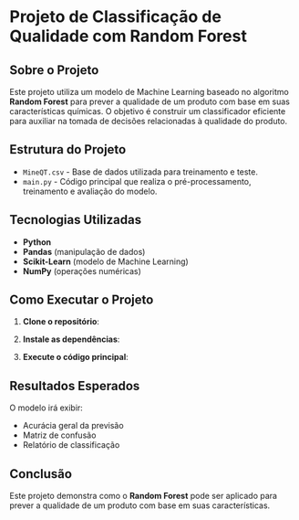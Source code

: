 # Projeto de Classificação de Qualidade com Random Forest

## Sobre o Projeto
Este projeto utiliza um modelo de Machine Learning baseado no algoritmo **Random Forest** para prever a qualidade de um produto com base em suas características químicas. O objetivo é construir um classificador eficiente para auxiliar na tomada de decisões relacionadas à qualidade do produto.

## Estrutura do Projeto
- `MineQT.csv` - Base de dados utilizada para treinamento e teste.
- `main.py` - Código principal que realiza o pré-processamento, treinamento e avaliação do modelo.

## Tecnologias Utilizadas
- **Python**
- **Pandas** (manipulação de dados)
- **Scikit-Learn** (modelo de Machine Learning)
- **NumPy** (operações numéricas)

## Como Executar o Projeto
1. **Clone o repositório**:

2. **Instale as dependências**:

3. **Execute o código principal**:

## Resultados Esperados
O modelo irá exibir:
- Acurácia geral da previsão
- Matriz de confusão
- Relatório de classificação

## Conclusão
Este projeto demonstra como o **Random Forest** pode ser aplicado para prever a qualidade de um produto com base em suas características.
